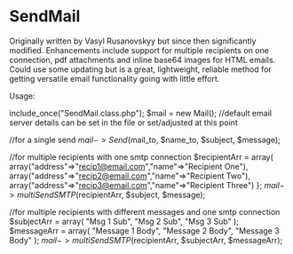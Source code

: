 # SendMail

Originally written by Vasyl Rusanovskyy but since then significantly modified. Enhancements include support for multiple recipients on one connection, pdf attachments and inline base64 images for HTML emails. Could use some updating but is a great, lightweight, reliable method for getting versatile email functionality going with little effort.

 
Usage:

 

include_once("SendMail.class.php");
$mail = new Mail();
//default email server details can be set in the file or set/adjusted at this point

//for a single send
$mail->Send($mail_to, $name_to, $subject, $message);

//for multiple recipients with one smtp connection
$recipientArr = array(
		array("address"=>"recip1@email.com","name"=>"Recipient One"),
		array("address"=>"recip2@email.com","name"=>"Recipient Two"),
		array("address"=>"recip3@email.com","name"=>"Recipient Three")
	};
$mail->multiSendSMTP($recipientArr, $subject, $message);

//for multiple recipients with different messages and one smtp connection
$subjectArr = array(
		"Msg 1 Sub",
		"Msg 2 Sub",
		"Msg 3 Sub"
	);
$messageArr = array(
		"Message 1 Body",
		"Message 2 Body",
		"Message 3 Body"
	);
$mail->multiSendSMTP($recipientArr, $subjectArr, $messageArr);
